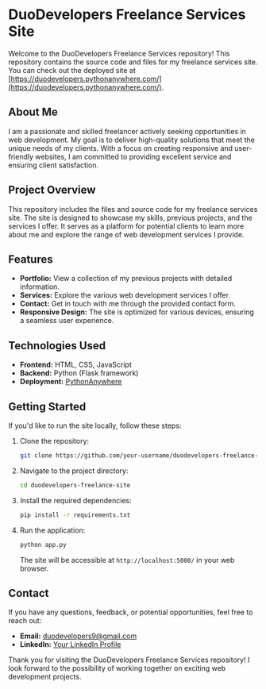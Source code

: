 # DuoDevelopers Freelance Services Site

Welcome to the DuoDevelopers Freelance Services repository! This repository contains the source code and files for my freelance services site. You can check out the deployed site at [https://duodevelopers.pythonanywhere.com/](https://duodevelopers.pythonanywhere.com/).

## About Me

I am a passionate and skilled freelancer actively seeking opportunities in web development. My goal is to deliver high-quality solutions that meet the unique needs of my clients. With a focus on creating responsive and user-friendly websites, I am committed to providing excellent service and ensuring client satisfaction.

## Project Overview

This repository includes the files and source code for my freelance services site. The site is designed to showcase my skills, previous projects, and the services I offer. It serves as a platform for potential clients to learn more about me and explore the range of web development services I provide.

## Features

- **Portfolio:** View a collection of my previous projects with detailed information.
- **Services:** Explore the various web development services I offer.
- **Contact:** Get in touch with me through the provided contact form.
- **Responsive Design:** The site is optimized for various devices, ensuring a seamless user experience.

## Technologies Used

- **Frontend:** HTML, CSS, JavaScript
- **Backend:** Python (Flask framework)
- **Deployment:** [PythonAnywhere](https://www.pythonanywhere.com/)

## Getting Started

If you'd like to run the site locally, follow these steps:

1. Clone the repository:

   ```bash
   git clone https://github.com/your-username/duodevelopers-freelance-site.git
   ```

2. Navigate to the project directory:

   ```bash
   cd duodevelopers-freelance-site
   ```

3. Install the required dependencies:

   ```bash
   pip install -r requirements.txt
   ```

4. Run the application:

   ```bash
   python app.py
   ```

   The site will be accessible at `http://localhost:5000/` in your web browser.

## Contact

If you have any questions, feedback, or potential opportunities, feel free to reach out:

- **Email:** duodevelopers9@gmail.com
- **LinkedIn:** [Your LinkedIn Profile](https://www.linkedin.com/in/tanmaycode1/)

Thank you for visiting the DuoDevelopers Freelance Services repository! I look forward to the possibility of working together on exciting web development projects.
